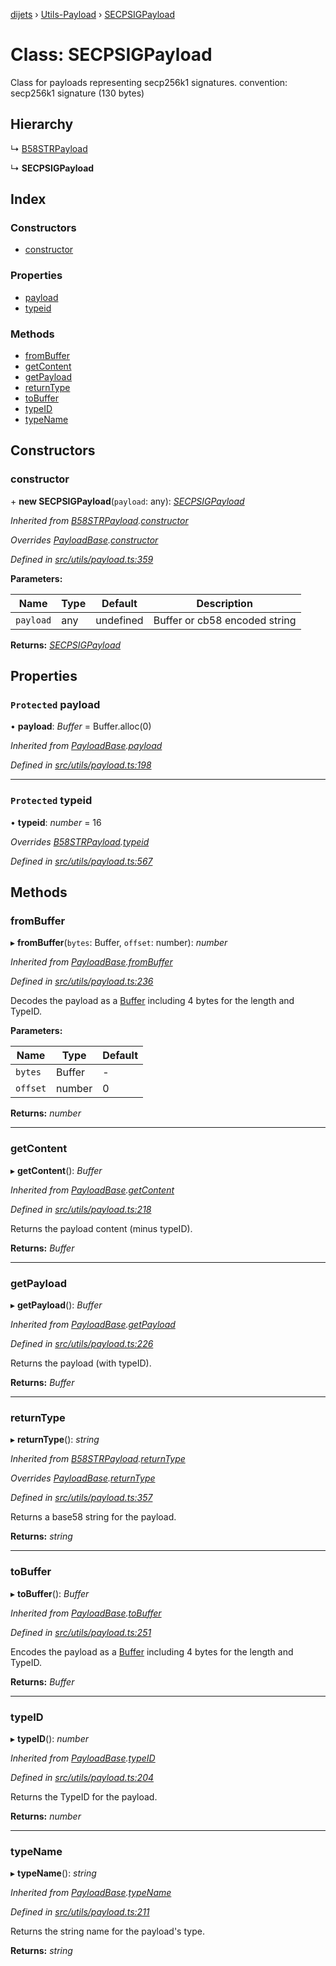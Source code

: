 [dijets](../README.md) › [Utils-Payload](../modules/utils_payload.md) › [SECPSIGPayload](utils_payload.secpsigpayload.md)

# Class: SECPSIGPayload

Class for payloads representing secp256k1 signatures.
convention: secp256k1 signature (130 bytes)

## Hierarchy

  ↳ [B58STRPayload](utils_payload.b58strpayload.md)

  ↳ **SECPSIGPayload**

## Index

### Constructors

* [constructor](utils_payload.secpsigpayload.md#constructor)

### Properties

* [payload](utils_payload.secpsigpayload.md#protected-payload)
* [typeid](utils_payload.secpsigpayload.md#protected-typeid)

### Methods

* [fromBuffer](utils_payload.secpsigpayload.md#frombuffer)
* [getContent](utils_payload.secpsigpayload.md#getcontent)
* [getPayload](utils_payload.secpsigpayload.md#getpayload)
* [returnType](utils_payload.secpsigpayload.md#returntype)
* [toBuffer](utils_payload.secpsigpayload.md#tobuffer)
* [typeID](utils_payload.secpsigpayload.md#typeid)
* [typeName](utils_payload.secpsigpayload.md#typename)

## Constructors

###  constructor

\+ **new SECPSIGPayload**(`payload`: any): *[SECPSIGPayload](utils_payload.secpsigpayload.md)*

*Inherited from [B58STRPayload](utils_payload.b58strpayload.md).[constructor](utils_payload.b58strpayload.md#constructor)*

*Overrides [PayloadBase](utils_payload.payloadbase.md).[constructor](utils_payload.payloadbase.md#constructor)*

*Defined in [src/utils/payload.ts:359](https://github.com/Dijets-Inc/dijetsjs/blob/ca67b81/src/utils/payload.ts#L359)*

**Parameters:**

Name | Type | Default | Description |
------ | ------ | ------ | ------ |
`payload` | any | undefined | Buffer or cb58 encoded string  |

**Returns:** *[SECPSIGPayload](utils_payload.secpsigpayload.md)*

## Properties

### `Protected` payload

• **payload**: *Buffer* = Buffer.alloc(0)

*Inherited from [PayloadBase](utils_payload.payloadbase.md).[payload](utils_payload.payloadbase.md#protected-payload)*

*Defined in [src/utils/payload.ts:198](https://github.com/Dijets-Inc/dijetsjs/blob/ca67b81/src/utils/payload.ts#L198)*

___

### `Protected` typeid

• **typeid**: *number* = 16

*Overrides [B58STRPayload](utils_payload.b58strpayload.md).[typeid](utils_payload.b58strpayload.md#protected-typeid)*

*Defined in [src/utils/payload.ts:567](https://github.com/Dijets-Inc/dijetsjs/blob/ca67b81/src/utils/payload.ts#L567)*

## Methods

###  fromBuffer

▸ **fromBuffer**(`bytes`: Buffer, `offset`: number): *number*

*Inherited from [PayloadBase](utils_payload.payloadbase.md).[fromBuffer](utils_payload.payloadbase.md#frombuffer)*

*Defined in [src/utils/payload.ts:236](https://github.com/Dijets-Inc/dijetsjs/blob/ca67b81/src/utils/payload.ts#L236)*

Decodes the payload as a [Buffer](https://github.com/feross/buffer) including 4 bytes for the length and TypeID.

**Parameters:**

Name | Type | Default |
------ | ------ | ------ |
`bytes` | Buffer | - |
`offset` | number | 0 |

**Returns:** *number*

___

###  getContent

▸ **getContent**(): *Buffer*

*Inherited from [PayloadBase](utils_payload.payloadbase.md).[getContent](utils_payload.payloadbase.md#getcontent)*

*Defined in [src/utils/payload.ts:218](https://github.com/Dijets-Inc/dijetsjs/blob/ca67b81/src/utils/payload.ts#L218)*

Returns the payload content (minus typeID).

**Returns:** *Buffer*

___

###  getPayload

▸ **getPayload**(): *Buffer*

*Inherited from [PayloadBase](utils_payload.payloadbase.md).[getPayload](utils_payload.payloadbase.md#getpayload)*

*Defined in [src/utils/payload.ts:226](https://github.com/Dijets-Inc/dijetsjs/blob/ca67b81/src/utils/payload.ts#L226)*

Returns the payload (with typeID).

**Returns:** *Buffer*

___

###  returnType

▸ **returnType**(): *string*

*Inherited from [B58STRPayload](utils_payload.b58strpayload.md).[returnType](utils_payload.b58strpayload.md#returntype)*

*Overrides [PayloadBase](utils_payload.payloadbase.md).[returnType](utils_payload.payloadbase.md#abstract-returntype)*

*Defined in [src/utils/payload.ts:357](https://github.com/Dijets-Inc/dijetsjs/blob/ca67b81/src/utils/payload.ts#L357)*

Returns a base58 string for the payload.

**Returns:** *string*

___

###  toBuffer

▸ **toBuffer**(): *Buffer*

*Inherited from [PayloadBase](utils_payload.payloadbase.md).[toBuffer](utils_payload.payloadbase.md#tobuffer)*

*Defined in [src/utils/payload.ts:251](https://github.com/Dijets-Inc/dijetsjs/blob/ca67b81/src/utils/payload.ts#L251)*

Encodes the payload as a [Buffer](https://github.com/feross/buffer) including 4 bytes for the length and TypeID.

**Returns:** *Buffer*

___

###  typeID

▸ **typeID**(): *number*

*Inherited from [PayloadBase](utils_payload.payloadbase.md).[typeID](utils_payload.payloadbase.md#typeid)*

*Defined in [src/utils/payload.ts:204](https://github.com/Dijets-Inc/dijetsjs/blob/ca67b81/src/utils/payload.ts#L204)*

Returns the TypeID for the payload.

**Returns:** *number*

___

###  typeName

▸ **typeName**(): *string*

*Inherited from [PayloadBase](utils_payload.payloadbase.md).[typeName](utils_payload.payloadbase.md#typename)*

*Defined in [src/utils/payload.ts:211](https://github.com/Dijets-Inc/dijetsjs/blob/ca67b81/src/utils/payload.ts#L211)*

Returns the string name for the payload's type.

**Returns:** *string*
